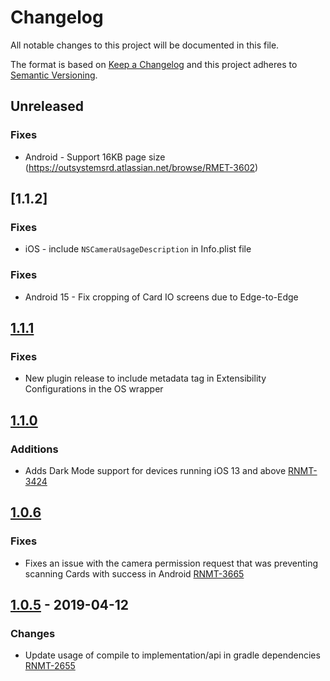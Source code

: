 # Changelog
All notable changes to this project will be documented in this file.

The format is based on [Keep a Changelog](http://keepachangelog.com/en/1.0.0/)
and this project adheres to [Semantic Versioning](http://semver.org/spec/v2.0.0.html).

## Unreleased
### Fixes
- Android - Support 16KB page size (https://outsystemsrd.atlassian.net/browse/RMET-3602)

## [1.1.2]
### Fixes
- iOS - include `NSCameraUsageDescription` in Info.plist file

### Fixes
- Android 15 - Fix cropping of Card IO screens due to Edge-to-Edge

## [1.1.1]
### Fixes
- New plugin release to include metadata tag in Extensibility Configurations in the OS wrapper

## [1.1.0]
### Additions
- Adds Dark Mode support for devices running iOS 13 and above [RNMT-3424](https://outsystemsrd.atlassian.net/browse/RNMT-3424)

## [1.0.6]
### Fixes
- Fixes an issue with the camera permission request that was preventing scanning Cards with success in Android [RNMT-3665](https://outsystemsrd.atlassian.net/browse/RNMT-3665)

## [1.0.5] - 2019-04-12
### Changes
- Update usage of compile to implementation/api in gradle dependencies [RNMT-2655](https://outsystemsrd.atlassian.net/browse/RNMT-2655)

[Unreleased]: https://github.com/OutSystems/cardio-cordova-plugin/compare/1.1.1...HEAD
[1.1.1]: https://github.com/OutSystems/cardio-cordova-plugin/compare/1.1.0...1.1.1
[1.1.0]: https://github.com/OutSystems/cardio-cordova-plugin/compare/1.0.6...1.1.0
[1.0.6]: https://github.com/OutSystems/cardio-cordova-plugin/compare/1.0.5...1.0.6
[1.0.5]: https://github.com/OutSystems/cardio-cordova-plugin/compare/1.0.4...1.0.5
